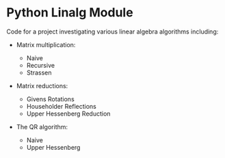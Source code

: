 # Python Linalg Module

Code for a project investigating various linear algebra algorithms including:

* Matrix multiplication:
    + Naive
    + Recursive
    + Strassen

* Matrix reductions:
    + Givens Rotations
    + Householder Reflections
    + Upper Hessenberg Reduction

* The QR algorithm:
    + Naive
    + Upper Hessenberg
